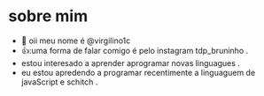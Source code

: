# sobre mim



- 👋 oii meu nome é @virgilino1c
- 👍:uma forma de falar comigo é pelo  instagram tdp_bruninho .
- estou interesado a aprender aprogramar novas linguagues .
- eu estou apredendo a programar recentimente a linguaguem de javaScript e schitch .

